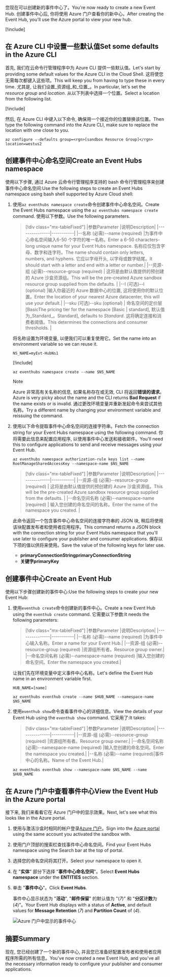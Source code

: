 <span data-ttu-id="cc58d-101">您现在可以创建新的事件中心了。</span><span class="sxs-lookup"><span data-stu-id="cc58d-101">You're now ready to create a new Event Hub.</span></span> <span data-ttu-id="cc58d-102">创建事件中心后, 你将使用 Azure 门户查看你的新中心。</span><span class="sxs-lookup"><span data-stu-id="cc58d-102">After creating the Event Hub, you'll use the Azure portal to view your new hub.</span></span>

[!include[](../../../includes/azure-sandbox-activate.md)]

## <a name="set-some-defaults-in-the-azure-cli"></a><span data-ttu-id="cc58d-103">在 Azure CLI 中设置一些默认值</span><span class="sxs-lookup"><span data-stu-id="cc58d-103">Set some defaults in the Azure CLI</span></span>

<span data-ttu-id="cc58d-104">首先, 我们在云命令行管理程序中为 Azure CLI 提供一些默认值。</span><span class="sxs-lookup"><span data-stu-id="cc58d-104">Let's start by providing some default values for the Azure CLI in the Cloud Shell.</span></span> <span data-ttu-id="cc58d-105">这将使您无需每次都键入这些项。</span><span class="sxs-lookup"><span data-stu-id="cc58d-105">This will keep you from having to type these in every time.</span></span> <span data-ttu-id="cc58d-106">尤其是, 让我们设置_资源组_和_位置_。</span><span class="sxs-lookup"><span data-stu-id="cc58d-106">In particular, let's set the _resource group_ and _location_.</span></span> <span data-ttu-id="cc58d-107">从以下列表中选择一个位置。</span><span class="sxs-lookup"><span data-stu-id="cc58d-107">Select a location from the following list.</span></span>

[!include[](../../../includes/azure-sandbox-regions-first-mention-note.md)]

<span data-ttu-id="cc58d-108">然后, 在 Azure CLI 中键入以下命令, 确保用一个接近你的位置替换该位置。</span><span class="sxs-lookup"><span data-stu-id="cc58d-108">Then type the following command into the Azure CLI, make sure to replace the location with one close to you.</span></span>

```azurecli
az configure --defaults group=<rgn>[sandbox Resource Group]</rgn> location=westus2
```

## <a name="create-an-event-hubs-namespace"></a><span data-ttu-id="cc58d-109">创建事件中心命名空间</span><span class="sxs-lookup"><span data-stu-id="cc58d-109">Create an Event Hubs namespace</span></span>

<span data-ttu-id="cc58d-110">使用以下步骤, 通过 Azure 云命令行管理程序支持的 bash 命令行管理程序来创建事件中心命名空间:</span><span class="sxs-lookup"><span data-stu-id="cc58d-110">Use the following steps to create an Event Hubs namespace using bash shell supported by Azure Cloud shell:</span></span>

1. <span data-ttu-id="cc58d-111">使用`az eventhubs namespace create`命令创建事件中心命名空间。</span><span class="sxs-lookup"><span data-stu-id="cc58d-111">Create the Event Hubs namespace using the `az eventhubs namespace create` command.</span></span> <span data-ttu-id="cc58d-112">使用以下参数。</span><span class="sxs-lookup"><span data-stu-id="cc58d-112">Use the following parameters.</span></span>

    > [!div class="mx-tableFixed"]
    > |<span data-ttu-id="cc58d-113">参数</span><span class="sxs-lookup"><span data-stu-id="cc58d-113">Parameter</span></span>      |<span data-ttu-id="cc58d-114">说明</span><span class="sxs-lookup"><span data-stu-id="cc58d-114">Description</span></span>|
    > |---------------|-----------|
    > |<span data-ttu-id="cc58d-115">--名称 (必需)</span><span class="sxs-lookup"><span data-stu-id="cc58d-115">--name (required)</span></span>      |<span data-ttu-id="cc58d-116">为事件中心命名空间输入6-50 个字符的唯一名称。</span><span class="sxs-lookup"><span data-stu-id="cc58d-116">Enter a 6-50 characters-long unique name for your Event Hubs namespace.</span></span> <span data-ttu-id="cc58d-117">名称应仅包含字母、数字和连字符。</span><span class="sxs-lookup"><span data-stu-id="cc58d-117">The name should contain only letters, numbers, and hyphens.</span></span> <span data-ttu-id="cc58d-118">它应以字母开头, 以字母或数字结尾。</span><span class="sxs-lookup"><span data-stu-id="cc58d-118">It should start with a letter and end with a letter or number.</span></span>|
    > |<span data-ttu-id="cc58d-119">--资源-组 (必需)</span><span class="sxs-lookup"><span data-stu-id="cc58d-119">--resource-group (required)</span></span> | <span data-ttu-id="cc58d-120">这将是由默认值提供的预创建的 Azure 沙盒资源组。</span><span class="sxs-lookup"><span data-stu-id="cc58d-120">This will be the pre-created Azure sandbox resource group supplied from the defaults.</span></span> |
    > |<span data-ttu-id="cc58d-121">--l (可选)</span><span class="sxs-lookup"><span data-stu-id="cc58d-121">--l (optional)</span></span>     |<span data-ttu-id="cc58d-122">输入你最近的 Azure 数据中心的位置, 这将使用你的默认位置。</span><span class="sxs-lookup"><span data-stu-id="cc58d-122">Enter the location of your nearest Azure datacenter, this will use your default.</span></span>|
    > |<span data-ttu-id="cc58d-123">--sku (可选)</span><span class="sxs-lookup"><span data-stu-id="cc58d-123">--sku (optional)</span></span> | <span data-ttu-id="cc58d-124">命名空间的定价层 [Basic</span><span class="sxs-lookup"><span data-stu-id="cc58d-124">The pricing tier for the namespace [Basic</span></span> | <span data-ttu-id="cc58d-125">standard], 默认值为_Standard_。</span><span class="sxs-lookup"><span data-stu-id="cc58d-125">Standard], defaults to _Standard_.</span></span> <span data-ttu-id="cc58d-126">这将确定连接和消费者阈值。</span><span class="sxs-lookup"><span data-stu-id="cc58d-126">This determines the connections and consumer thresholds.</span></span> |

    <span data-ttu-id="cc58d-127">将名称设置为环境变量, 以便我们可以重复使用它。</span><span class="sxs-lookup"><span data-stu-id="cc58d-127">Set the name into an environment variable so we can reuse it.</span></span>

    ```azurecli
    NS_NAME=myEvt-HubNs1
    ````

    [!include[](../../../includes/azure-cloudshell-copy-paste-tip.md)]

    ```azurecli
    az eventhubs namespace create --name $NS_NAME
    ```

    > [!NOTE]
    > <span data-ttu-id="cc58d-128">Azure 非常高有关名称的信息, 如果名称存在或无效, CLI 将返回**错误的请求**。</span><span class="sxs-lookup"><span data-stu-id="cc58d-128">Azure is very picky about the name and the CLI returns **Bad Request** if the name exists or is invalid.</span></span> <span data-ttu-id="cc58d-129">通过更改环境变量并重新发起命令来尝试其他名称。</span><span class="sxs-lookup"><span data-stu-id="cc58d-129">Try a different name by changing your environment variable and reissuing the command.</span></span>


1. <span data-ttu-id="cc58d-130">使用以下命令提取事件中心命名空间的连接字符串。</span><span class="sxs-lookup"><span data-stu-id="cc58d-130">Fetch the connection string for your Event Hubs namespace using the following command.</span></span> <span data-ttu-id="cc58d-131">你将需要此信息来配置应用程序, 以使用事件中心发送和接收邮件。</span><span class="sxs-lookup"><span data-stu-id="cc58d-131">You'll need this to configure applications to send and receive messages using your Event Hub.</span></span>

    ```azurecli
    az eventhubs namespace authorization-rule keys list --name RootManageSharedAccessKey --namespace-name $NS_NAME
    ```

    > [!div class="mx-tableFixed"]
    > |<span data-ttu-id="cc58d-132">参数</span><span class="sxs-lookup"><span data-stu-id="cc58d-132">Parameter</span></span>      |<span data-ttu-id="cc58d-133">说明</span><span class="sxs-lookup"><span data-stu-id="cc58d-133">Description</span></span>|
    > |---------------|-----------|
    > |<span data-ttu-id="cc58d-134">--资源-组 (必需)</span><span class="sxs-lookup"><span data-stu-id="cc58d-134">--resource-group (required)</span></span>  | <span data-ttu-id="cc58d-135">这将是由默认值提供的预创建的 Azure 沙盒资源组。</span><span class="sxs-lookup"><span data-stu-id="cc58d-135">This will be the pre-created Azure sandbox resource group supplied from the defaults.</span></span> |
    > |<span data-ttu-id="cc58d-136">--命名空间名称 (必需)</span><span class="sxs-lookup"><span data-stu-id="cc58d-136">--namespace-name (required)</span></span>  | <span data-ttu-id="cc58d-137">输入您创建的命名空间的名称。</span><span class="sxs-lookup"><span data-stu-id="cc58d-137">Enter the name of the namespace you created.</span></span> |

    <span data-ttu-id="cc58d-138">此命令返回一个包含事件中心命名空间的连接字符串的 JSON 块, 稍后将使用该块配置发布者和使用者应用程序。</span><span class="sxs-lookup"><span data-stu-id="cc58d-138">This command returns a JSON block with the connection string for your Event Hubs namespace that you'll use later to configure your publisher and consumer applications.</span></span> <span data-ttu-id="cc58d-139">保存以下项的值以供将来使用。</span><span class="sxs-lookup"><span data-stu-id="cc58d-139">Save the value of the following keys for later use.</span></span>

    - <span data-ttu-id="cc58d-140">**primaryConnectionString**</span><span class="sxs-lookup"><span data-stu-id="cc58d-140">**primaryConnectionString**</span></span>
    - <span data-ttu-id="cc58d-141">**关键字**</span><span class="sxs-lookup"><span data-stu-id="cc58d-141">**primaryKey**</span></span>

## <a name="create-an-event-hub"></a><span data-ttu-id="cc58d-142">创建事件中心</span><span class="sxs-lookup"><span data-stu-id="cc58d-142">Create an Event Hub</span></span>

<span data-ttu-id="cc58d-143">使用以下步骤创建新的事件中心:</span><span class="sxs-lookup"><span data-stu-id="cc58d-143">Use the following steps to create your new Event Hub:</span></span>

1. <span data-ttu-id="cc58d-144">使用`eventhub create`命令创建新的事件中心。</span><span class="sxs-lookup"><span data-stu-id="cc58d-144">Create a new Event Hub using the `eventhub create` command.</span></span> <span data-ttu-id="cc58d-145">它需要以下参数:</span><span class="sxs-lookup"><span data-stu-id="cc58d-145">It needs the following parameters:</span></span>

    > [!div class="mx-tableFixed"]
    > |<span data-ttu-id="cc58d-146">参数</span><span class="sxs-lookup"><span data-stu-id="cc58d-146">Parameter</span></span>      |<span data-ttu-id="cc58d-147">说明</span><span class="sxs-lookup"><span data-stu-id="cc58d-147">Description</span></span>|
    > |---------------|-----------|
    > |<span data-ttu-id="cc58d-148">--名称 (必需)</span><span class="sxs-lookup"><span data-stu-id="cc58d-148">--name (required)</span></span>  |<span data-ttu-id="cc58d-149">为事件中心输入名称。</span><span class="sxs-lookup"><span data-stu-id="cc58d-149">Enter a name for your Event Hub.</span></span>|
    > |<span data-ttu-id="cc58d-150">--资源-组 (必需)</span><span class="sxs-lookup"><span data-stu-id="cc58d-150">--resource-group (required)</span></span>  |<span data-ttu-id="cc58d-151">资源组所有者。</span><span class="sxs-lookup"><span data-stu-id="cc58d-151">Resource group owner.</span></span>|
    > |<span data-ttu-id="cc58d-152">--命名空间名称 (必需)</span><span class="sxs-lookup"><span data-stu-id="cc58d-152">--namespace-name (required)</span></span>      |<span data-ttu-id="cc58d-153">输入您创建的命名空间。</span><span class="sxs-lookup"><span data-stu-id="cc58d-153">Enter the namespace you created.</span></span>|

    <span data-ttu-id="cc58d-154">让我们先在环境变量中定义事件中心名称。</span><span class="sxs-lookup"><span data-stu-id="cc58d-154">Let's define the Event Hub name in an environment variable first.</span></span>

    ```azurecli
    HUB_NAME=[name]
    ```

    ```azurecli
    az eventhubs eventhub create --name $HUB_NAME --namespace-name $NS_NAME
    ```

1. <span data-ttu-id="cc58d-155">使用`eventhub show`命令查看事件中心的详细信息。</span><span class="sxs-lookup"><span data-stu-id="cc58d-155">View the details of your Event Hub using the `eventhub show` command.</span></span> <span data-ttu-id="cc58d-156">它采用了:</span><span class="sxs-lookup"><span data-stu-id="cc58d-156">It takes:</span></span>

    > [!div class="mx-tableFixed"]
    > |<span data-ttu-id="cc58d-157">参数</span><span class="sxs-lookup"><span data-stu-id="cc58d-157">Parameter</span></span>      |<span data-ttu-id="cc58d-158">说明</span><span class="sxs-lookup"><span data-stu-id="cc58d-158">Description</span></span>|
    > |---------------|-----------|
    > |<span data-ttu-id="cc58d-159">--资源-组 (必需)</span><span class="sxs-lookup"><span data-stu-id="cc58d-159">--resource-group (required)</span></span>  |<span data-ttu-id="cc58d-160">资源组所有者。</span><span class="sxs-lookup"><span data-stu-id="cc58d-160">Resource group owner.</span></span>|
    > |<span data-ttu-id="cc58d-161">--命名空间名称 (必需)</span><span class="sxs-lookup"><span data-stu-id="cc58d-161">--namespace-name (required)</span></span>      |<span data-ttu-id="cc58d-162">输入您创建的命名空间。</span><span class="sxs-lookup"><span data-stu-id="cc58d-162">Enter the namespace you created.</span></span>|
    > |<span data-ttu-id="cc58d-163">--名称 (必需)</span><span class="sxs-lookup"><span data-stu-id="cc58d-163">--name  (required)</span></span>|<span data-ttu-id="cc58d-164">事件中心的名称。</span><span class="sxs-lookup"><span data-stu-id="cc58d-164">Name of the Event Hub.</span></span>|

    ```azurecli
    az eventhubs eventhub show --namespace-name $NS_NAME --name $HUB_NAME
    ```

## <a name="view-the-event-hub-in-the-azure-portal"></a><span data-ttu-id="cc58d-165">在 Azure 门户中查看事件中心</span><span class="sxs-lookup"><span data-stu-id="cc58d-165">View the Event Hub in the Azure portal</span></span>

<span data-ttu-id="cc58d-166">接下来, 我们来看看它在 Azure 门户中的显示效果。</span><span class="sxs-lookup"><span data-stu-id="cc58d-166">Next, let's see what this looks like in the Azure portal.</span></span>

1. <span data-ttu-id="cc58d-167">使用与激活沙盒时相同的帐户登录[Azure 门户](https://portal.azure.com/learn.docs.microsoft.com?azure-portal=true)。</span><span class="sxs-lookup"><span data-stu-id="cc58d-167">Sign into the [Azure portal](https://portal.azure.com/learn.docs.microsoft.com?azure-portal=true) using the same account you activated the sandbox with.</span></span>

1. <span data-ttu-id="cc58d-168">使用门户顶部的搜索栏查找事件中心命名空间。</span><span class="sxs-lookup"><span data-stu-id="cc58d-168">Find your Event Hubs namespace using the Search bar at the top of portal.</span></span>

1. <span data-ttu-id="cc58d-169">选择您的命名空间将其打开。</span><span class="sxs-lookup"><span data-stu-id="cc58d-169">Select your namespace to open it.</span></span>

1. <span data-ttu-id="cc58d-170">在 "**实体**" 部分下选择 "**事件中心命名空间**"。</span><span class="sxs-lookup"><span data-stu-id="cc58d-170">Select **Event Hubs namespace** under the **ENTITIES** section.</span></span>

1. <span data-ttu-id="cc58d-171">单击 "**事件中心**"。</span><span class="sxs-lookup"><span data-stu-id="cc58d-171">Click **Event Hubs**.</span></span>

    <span data-ttu-id="cc58d-172">事件中心显示状态为 "**活动**", "**邮件保留**" 的默认值为 "(*7*)" 和 "**分区计数**为 (*4*)"。</span><span class="sxs-lookup"><span data-stu-id="cc58d-172">Your Event Hub displays with a status of **Active**, and default values for **Message Retention** (*7*) and **Partition Count** of (*4*).</span></span>

    ![Azure 门户中显示的事件中心](../media/3-event-hub.png)

## <a name="summary"></a><span data-ttu-id="cc58d-174">摘要</span><span class="sxs-lookup"><span data-stu-id="cc58d-174">Summary</span></span>

<span data-ttu-id="cc58d-175">现在, 您已经创建了一个新的事件中心, 并且您已准备好配置发布者和使用者应用程序所需的所有信息。</span><span class="sxs-lookup"><span data-stu-id="cc58d-175">You've now created a new Event Hub, and you've all the necessary information ready to configure your publisher and consumer applications.</span></span>
